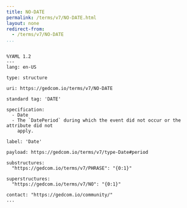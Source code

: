 ```yaml
---
title: NO-DATE
permalink: /terms/v7/NO-DATE.html
layout: none
redirect-from:
  - /terms/v7/NO-DATE
...
```


```

%YAML 1.2
---
lang: en-US

type: structure

uri: https://gedcom.io/terms/v7/NO-DATE

standard tag: 'DATE'

specification:
  - Date
  - The `DatePeriod` during which the event did not occur or the attribute did not
    apply.

label: 'Date'

payload: https://gedcom.io/terms/v7/type-Date#period

substructures:
  "https://gedcom.io/terms/v7/PHRASE": "{0:1}"

superstructures:
  "https://gedcom.io/terms/v7/NO": "{0:1}"

contact: "https://gedcom.io/community/"
...

```
